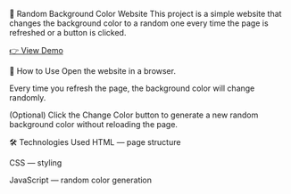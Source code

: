 🎨 Random Background Color Website
This project is a simple website that changes the background color to a random one every time the page is refreshed or a button is clicked.

[👉 View Demo](https://pablos112.github.io/randomColor/)

🚀 How to Use
Open the website in a browser.

Every time you refresh the page, the background color will change randomly.

(Optional) Click the Change Color button to generate a new random background color without reloading the page.

🛠️ Technologies Used
HTML — page structure

CSS — styling

JavaScript — random color generation
